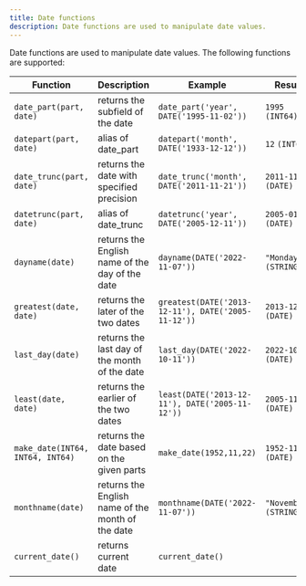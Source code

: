 ```yaml
---
title: Date functions
description: Date functions are used to manipulate date values.
---
```


Date functions are used to manipulate date values. The following functions are supported:

<div class="scroll-table">

| Function | Description | Example | Result |
| ----------- | ----------- |  ----------- |  ----------- |
| `date_part(part, date)` | returns the subfield of the date | `date_part('year', DATE('1995-11-02'))` | `1995` `(INT64)` |
| `datepart(part, date)` | alias of date_part | `datepart('month', DATE('1933-12-12'))` | `12` `(INT64)` |
| `date_trunc(part, date)` | returns the date with specified precision | `date_trunc('month', DATE('2011-11-21'))` | `2011-11-01` `(DATE)` |
| `datetrunc(part, date)` | alias of date_trunc | `datetrunc('year', DATE('2005-12-11'))` | `2005-01-01` `(DATE)` |
| `dayname(date)` | returns the English name of the day of the date | `dayname(DATE('2022-11-07'))` | `"Monday"` `(STRING)` | 
| `greatest(date, date)` | returns the later of the two dates | `greatest(DATE('2013-12-11'), DATE('2005-11-12'))` | `2013-12-11` `(DATE)` |
| `last_day(date)` | returns the last day of the month of the date | `last_day(DATE('2022-10-11'))` | `2022-10-31` `(DATE)` |
| `least(date, date)` | returns the earlier of the two dates | `least(DATE('2013-12-11'), DATE('2005-11-12'))` | `2005-11-12` `(DATE)` |
| `make_date(INT64, INT64, INT64)` | returns the date based on the given parts | `make_date(1952,11,22)` | `1952-11-22` `(DATE)` |
| `monthname(date)` | returns the English name of the month of the date | `monthname(DATE('2022-11-07'))` | `"November"` `(STRING)` |
| `current_date()`| returns current date | `current_date()` | |

</div>